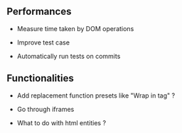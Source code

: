 ## Performances

- Measure time taken by DOM operations

- Improve test case

- Automatically run tests on commits


## Functionalities

- Add replacement function presets like "Wrap in tag" ?

- Go through iframes

- What to do with html entities ?
